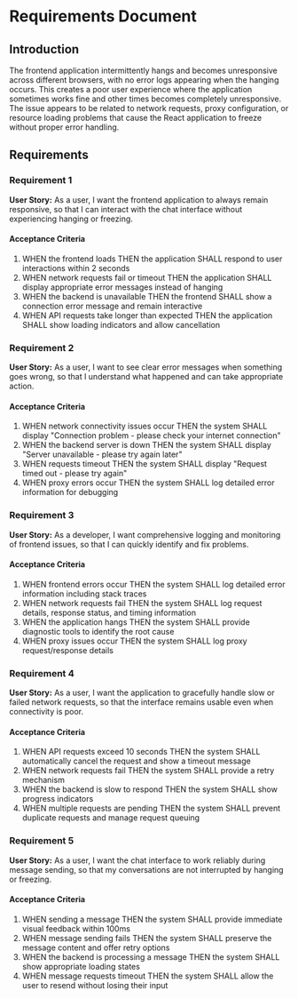 # Requirements Document

## Introduction

The frontend application intermittently hangs and becomes unresponsive across different browsers, with no error logs appearing when the hanging occurs. This creates a poor user experience where the application sometimes works fine and other times becomes completely unresponsive. The issue appears to be related to network requests, proxy configuration, or resource loading problems that cause the React application to freeze without proper error handling.

## Requirements

### Requirement 1

**User Story:** As a user, I want the frontend application to always remain responsive, so that I can interact with the chat interface without experiencing hanging or freezing.

#### Acceptance Criteria

1. WHEN the frontend loads THEN the application SHALL respond to user interactions within 2 seconds
2. WHEN network requests fail or timeout THEN the application SHALL display appropriate error messages instead of hanging
3. WHEN the backend is unavailable THEN the frontend SHALL show a connection error message and remain interactive
4. WHEN API requests take longer than expected THEN the application SHALL show loading indicators and allow cancellation

### Requirement 2

**User Story:** As a user, I want to see clear error messages when something goes wrong, so that I understand what happened and can take appropriate action.

#### Acceptance Criteria

1. WHEN network connectivity issues occur THEN the system SHALL display "Connection problem - please check your internet connection"
2. WHEN the backend server is down THEN the system SHALL display "Server unavailable - please try again later"
3. WHEN requests timeout THEN the system SHALL display "Request timed out - please try again"
4. WHEN proxy errors occur THEN the system SHALL log detailed error information for debugging

### Requirement 3

**User Story:** As a developer, I want comprehensive logging and monitoring of frontend issues, so that I can quickly identify and fix problems.

#### Acceptance Criteria

1. WHEN frontend errors occur THEN the system SHALL log detailed error information including stack traces
2. WHEN network requests fail THEN the system SHALL log request details, response status, and timing information
3. WHEN the application hangs THEN the system SHALL provide diagnostic tools to identify the root cause
4. WHEN proxy issues occur THEN the system SHALL log proxy request/response details

### Requirement 4

**User Story:** As a user, I want the application to gracefully handle slow or failed network requests, so that the interface remains usable even when connectivity is poor.

#### Acceptance Criteria

1. WHEN API requests exceed 10 seconds THEN the system SHALL automatically cancel the request and show a timeout message
2. WHEN network requests fail THEN the system SHALL provide a retry mechanism
3. WHEN the backend is slow to respond THEN the system SHALL show progress indicators
4. WHEN multiple requests are pending THEN the system SHALL prevent duplicate requests and manage request queuing

### Requirement 5

**User Story:** As a user, I want the chat interface to work reliably during message sending, so that my conversations are not interrupted by hanging or freezing.

#### Acceptance Criteria

1. WHEN sending a message THEN the system SHALL provide immediate visual feedback within 100ms
2. WHEN message sending fails THEN the system SHALL preserve the message content and offer retry options
3. WHEN the backend is processing a message THEN the system SHALL show appropriate loading states
4. WHEN message requests timeout THEN the system SHALL allow the user to resend without losing their input
